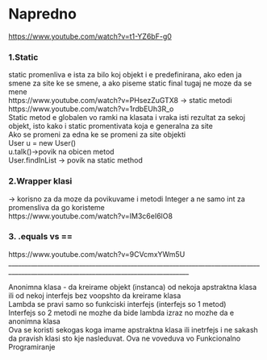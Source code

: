 # Napredno
https://www.youtube.com/watch?v=t1-YZ6bF-g0<br>

<h3>1.Static</h3>
static promenliva e ista za bilo koj objekt i e predefinirana, ako eden ja smene za site ke se smene, a ako piseme static final tugaj ne moze da se mene<br>
https://www.youtube.com/watch?v=PHsezZuGTX8  -> static metodi <br>
https://www.youtube.com/watch?v=1rdbEUh3R_o <br>
Static metod e globalen vo ramki na klasata i vraka isti rezultat za sekoj objekt, isto kako i static promentivata koja e generalna za site<br>
Ako se promeni za edna ke se promeni za site objekti <br>
User u = new User()<br>
u.talk()->povik na obicen metod<br>
User.findInList -> povik na static method <br> 

<h3>2.Wrapper klasi</h3>
-> korisno za da moze da povikuvame i metodi Integer a ne samo int za promensliva da go koristeme <br>
https://www.youtube.com/watch?v=IM3c6eI6lO8<br>

<h3>3. .equals vs == </h3>
https://www.youtube.com/watch?v=9CVcmxYWm5U <br>
______________________________________________________________________________________________________________________________________

Anonimna klasa - da kreirame objekt (instanca) od nekoja apstraktna klasa ili od nekoj interfejs bez voopshto da kreirame klasa<br>
Lambda se pravi samo so funkciski interfejs (interfejs so 1 metod)<br>
Interfejs so 2 metodi ne mozhe da bide lambda izraz no mozhe da e anonimna klasa<br>
Ova se koristi sekogas koga imame apstraktna klasa ili inetrfejs i ne sakash da pravish klasi sto kje nasleduvat. 
Ova ne voveduva vo Funkcionalno Programiranje<br>
